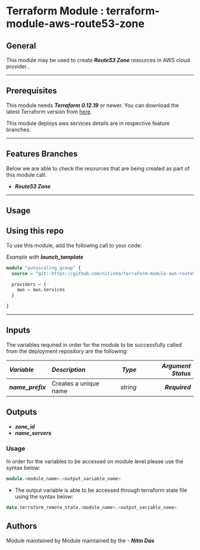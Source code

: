 # Terraform Module : terraform-module-aws-route53-zone


## General

This module may be used to create **_Route53 Zone_** resources in AWS cloud provider..



---


## Prerequisites

This module needs **_Terraform 0.12.19_** or newer.
You can download the latest Terraform version from [here](https://www.terraform.io/downloads.html).

This module deploys aws services details are in respective feature branches.



---


## Features Branches

Below we are able to check the resources that are being created as part of this module call:

* **_Route53 Zone_**


---

## Usage

## Using this repo

To use this module, add the following call to your code:

_Example with_ **_launch\_tamplate_**

```tf
module "autoscaling_group" {
  source = "git::https://github.com/nitinda/terraform-module-aws-route53-zone.git?ref=master"

  providers = {
    aws = aws.services
  }

}

```



---

## Inputs

The variables required in order for the module to be successfully called from the deployment repository are the following:


|**_Variable_** | **_Description_** | **_Type_** | **_Argument Status_** |
|:----|:----|-----:|-----:|
| **_name\_prefix_** | Creates a unique name | _string_ | **_Required_** |




## Outputs

* **_zone\_id_**
* **_name\_servers_**




### Usage
In order for the variables to be accessed on module level please use the syntax below:

```tf
module.<module_name>.<output_variable_name>
```

- The output variable is able to be accessed through terraform state file using the syntax below:

```tf
data.terraform_remote_state.<module_name>.<output_variable_name>

```


## Authors
Module maintained by Module maintained by the - **_Nitin Das_**
